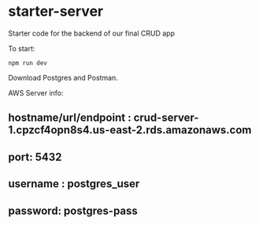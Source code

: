 # starter-server

Starter code for the backend of our final CRUD app

To start:

`npm run dev`

Download Postgres and Postman. 

AWS Server info:

hostname/url/endpoint : crud-server-1.cpzcf4opn8s4.us-east-2.rds.amazonaws.com
------
port: 5432
---------
username : postgres_user 
-------
password: postgres-pass
---------
